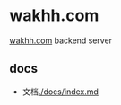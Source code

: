 # wakhh.com

[wakhh.com](https://wakhh.com) backend server

## docs

- 文档[./docs/index.md](./docs/index.md)
